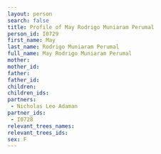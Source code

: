 ```yaml
---
layout: person
search: false
title: Profile of May Rodrigo Muniaram Perumal
person_id: I0729
first_name: May
last_name: Rodrigo Muniaram Perumal
full_name: May Rodrigo Muniaram Perumal
mother: 
mother_id: 
father: 
father_id: 
children:
children_ids:
partners:
 - Nicholas Leo Adaman
partner_ids:
 - I0728
relevant_trees_names:
relevant_trees_ids:
sex: F
---
```


